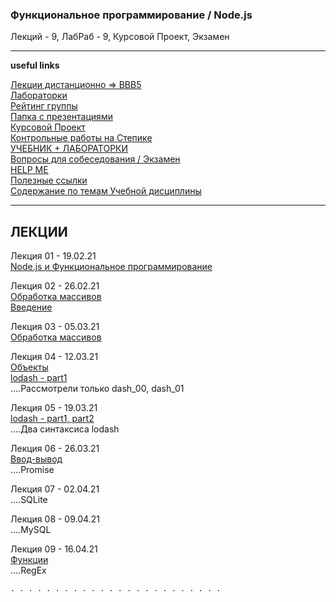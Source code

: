 ### Функциональное программирование / Node.js  

Лекций - 9, ЛабРаб - 9, Курсовой Проект, Экзамен  

---  

**useful links**  

[Лекции дистанционно => BBB5](https://bbb5.psaa.ru/b/and-trp-fxt)  
[Лабораторки](/LABRAB/)  
[Рейтинг группы](https://docs.google.com/spreadsheets/d/1ATudxkG9-lWbwT8MFW0y6x7SapJQohH6qh_sCQ7Pi9w/edit?usp=sharing)  
[Папка с презентациями](https://drive.google.com/drive/folders/1oIwYQdkQ0gjt4PXG1wOf-2JBIxu3rOUT?usp=sharing)  
[Курсовой Проект](https://github.com/permCoding/nodejs21/tree/main/CourseProject)  
[Контрольные работы на Степике](https://stepik.org/64867/)  
[УЧЕБНИК + ЛАБОРАТОРКИ](https://pcoding.ru/pdf/jsFuncCoding.pdf)  
[Вопросы для собеседования / Экзамен](questions.md)  
[HELP ME](HELPME.md)  
[Полезные ссылки](LINKS.md)  
[Содержание по темам Учебной дисциплины](content.md)  

---  

## ЛЕКЦИИ  

Лекция 01 - 19.02.21  
[Node.js и Функциональное программирование](https://show.zohopublic.com/publish/lgpre0a1454160d4141e8834b825916cafb31)  

Лекция 02 - 26.02.21  
[Обработка массивов](https://github.com/permCoding/nodejs21/tree/main/theme-02-array)  
[Введение](https://github.com/permCoding/nodejs21/tree/main/theme-00-intro)  

Лекция 03 - 05.03.21  
[Обработка массивов](https://github.com/permCoding/nodejs21/tree/main/theme-02-array)  

Лекция 04 - 12.03.21  
[Объекты](https://github.com/permCoding/nodejs21/tree/main/theme-04-objects)  
[lodash - part1](https://github.com/permCoding/nodejs21/tree/main/theme-05-lodash)  
....Раcсмотрели только dash_00, dash_01  

Лекция 05 - 19.03.21  
[lodash - part1, part2](https://github.com/permCoding/nodejs21/tree/main/theme-05-lodash)  
....Два синтаксиса lodash  

Лекция 06 - 26.03.21  
[Ввод-вывод](https://github.com/permCoding/nodejs21/tree/main/theme-01-io)  
....Promise  

Лекция 07 - 02.04.21  
....SQLite  

Лекция 08 - 09.04.21  
....MySQL  

Лекция 09 - 16.04.21  
[Функции](https://github.com/permCoding/nodejs21/tree/main/theme-03-func)  
....RegEx  


```  
. . . . . . . . . . . . . . . . . . . . . . . .  
```  
